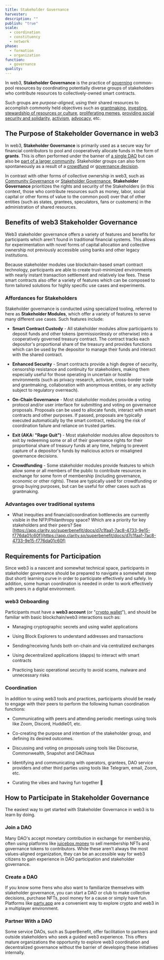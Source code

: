 ```yaml
---
title: Stakeholder Governance
harvester: 
description: ""
publish: "true"
scale:
  - coordination
  - constituency
  - network
phase:
  - formation
  - organization
function:
  - governance
quality: 
---
```


In web3, **Stakeholder Governance** is the practice of [governing](../../../tags/governance.md#) common-pool resources by coordinating potentially diverse groups of stakeholders who contribute resources to collectively-owned smart contracts.

Such groups are _purpose-aligned_, using their shared resources to accomplish commonly held objectives such as [grantmaking](https://lunardao.net/), [investing](https://www.metacartel.org/), [stewardship of resources or culture](https://www.krausehouse.club/), [proliferating memes](https://nouns.wtf/), [providing social security and solidarity](https://breadchain.xyz/), [activism](https://daocentral.com/dao/ukraine), [advocacy](https://www.lobby3.io/), etc.

## The Purpose of Stakeholder Governance in web3

In web3, **Stakeholder Governance** is primarily used as a secure way for financial contributors to pool and cooperatively allocate funds in the form of **grants**. This is often performed under the banner of [a single DAO](https://molochdao.com/) but can also be [part of a larger community](https://match.optimism.io/). Stakeholder groups can also form spontaneously as a result of a [crowdfund](https://juicebox.money/success-stories/constitutiondao) or [governance decision](https://nouns.wtf/fork).

In contrast with other forms of collective ownership in web3, such as [Community Governance](./Community%2520Governance.md#) or [Stakeholder Governance](Stakeholder%2520Governance.md#), **Stakeholder Governance** prioritizes the rights and security of the Stakeholders (in this context, those who contribute resources such as money, labor, social capital or other forms of value to the common pool) over that of other entities (such as states, grantees, speculators, fans or customers) in the administration of shared resources.

## Benefits of web3 Stakeholder Governance

Web3 stakeholder governance offers a variety of features and benefits for participants which aren't found in traditional financial systems. This allows for experimentation with novel forms of capital allocation and collective ownership not previously accessible using banks and other legacy institutions.

Because stakeholder modules use blockchain-based smart contract technology, participants are able to create trust-minimized environments with nearly instant transaction settlement and relatively low fees. These smart contracts also offer a variety of features which can be composed to form tailored solutions for highly specific use cases and experiments.

### Affordances for Stakeholders

Stakeholder governance is conducted using specialized tooling, referred to here as **Stakeholder Modules**, which offer a variety of features to serve many different use cases. Such features include:

- **Smart Contract Custody** - All stakeholder modules allow participants to deposit funds and other tokens (permissionlessly or otherwise) into a cooperatively governed treasury contract. The contract tracks each depositor's proportional share of the treasury and provides functions which can be used by the depositor to manage their funds and interact with the shared contract.

- **Enhanced Security** - Smart contracts provide a high degree of security, censorship resistance and continuity for stakeholders, making them especially useful for those operating in uncertain or hostile environments (such as privacy research, activism, cross-border trade and grantmaking, collaboration with anonymous entities, or any activity subject to regulatory overreach).

- **On-Chain Governance** - Most stakeholder modules provide a voting protocol and/or user interface for submitting and voting on governance proposals. Proposals can be used to allocate funds, interact with smart contracts and other purposes. If passed, proposals are typically executed automatically by the smart contract, reducing the risk of coordination failure and reliance on trusted parties.

- **Exit (AKA: "Rage Quit")** - Most stakeholder modules allow depositors to exit by redeeming some or all of their governance rights for their proportional share of treasury funds at any time, helping to prevent capture of a depositor's funds by malicious actors or misaligned governance decisions.

- **Crowdfunding** - Some stakeholder modules provide features to which allow some or all members of the public to contribute resources in exchange for some form of membership (including governance, economic or other rights). These are typically used for crowdfunding or group buying purposes, but can be useful for other cases such as grantmaking.

### Advantages over traditional systems

- What inequities and financial/coordination bottlenecks are currently visible in the NFP/Philanthropy space? Which are a priority for key stakeholders and their peers? See [https://app.clarity.so/superbenefit/docs/d7c1faa1-7ac8-4733-9e15-f776da01c60f](https://app.clarity.so/superbenefit/docs/d7c1faa1-7ac8-4733-9e15-f776da01c60f)

## Requirements for Participation

Since web3 is a nascent and somewhat technical space, participants in stakeholder governance should be prepared to navigate a somewhat steep (but short) learning curve in order to participate effectively and safely. In addition, some human coordination is needed in order to work effectively with peers in a digital environment.

### web3 Onboarding

Participants must have a **web3 account** (or "[crypto wallet](https://www.mybff.com/discover/wtf-is-a-crypto-wallet)"), and should be familiar with basic blockchain/web3 interactions such as:

- Managing cryptographic secrets and using wallet applications

- Using Block Explorers to understand addresses and transactions

- Sending/receiving funds both on-chain and via centralized exchanges

- Using decentralized applications (dapps) to interact with smart contracts

- Practicing basic operational security to avoid scams, malware and unnecessary risks

### Coordination

In addition to using web3 tools and practices, participants should be ready to engage with their peers to perform the following human coordination functions:

- Communicating with peers and attending periodic meetings using tools like Zoom, Discord, Huddle01, etc.

- Co-creating the purpose and intention of the stakeholder group, and defining its desired outcomes.

- Discussing and voting on proposals using tools like Discourse, Commonwealth, Snapshot and DAOhaus

- Identifying and communicating with operators, grantees, DAO service providers and other third parties using tools like Telegram, email, Zoom, etc.

- Curating the vibes and having fun together 🎉

## How to Participate in Stakeholder Governance

The easiest way to get started with Stakeholder Governance in web3 is to learn by doing.

### Join a DAO

Many DAO's accept monetary contribution in exchange for membership, often using platforms like [juicebox.money](https://juicebox.money/) to sell membership NFTs and governance tokens to contributors. While these aren't always the most values-aligned organization, they can be an accessible way for web3 citizens to gain experience in DAO participation and stakeholder governance.

### Create a DAO

If you know some frens who also want to familiarize themselves with stakeholder governance, you can start a DAO or club to make collective decisions, purchase NFTs, pool money for a cause or simply have fun. Platforms like [party.app](https://www.party.app/) are a convenient way to explore crypto and web3 in a multiplayer environment.

### Partner With a DAO

Some service DAOs, such as SuperBenefit, offer facilitation to partners and outside stakeholders who seek a guided web3 experience. This offers mature organizations the opportunity to explore web3 coordination and decentralized governance without the barrier of developing these initiatives internally.
